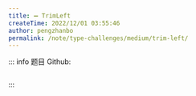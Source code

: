 ```yaml
---
title: ➖ TrimLeft
createTime: 2022/12/01 03:55:46
author: pengzhanbo
permalink: /note/type-challenges/medium/trim-left/
---
```


::: info 题目
Github: []()

```ts
```
:::
